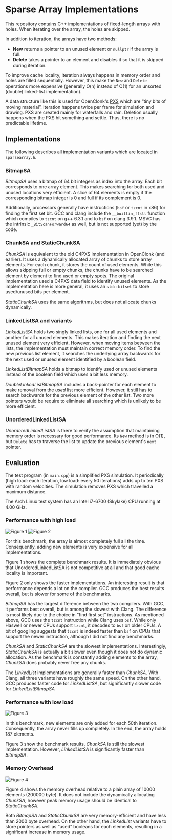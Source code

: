 # Sparse Array Implementations

This repository contains C++ implementations of fixed-length arrays with holes. When iterating over
the array, the holes are skipped.

In addition to iteration, the arrays have two methods:

 - **New** returns a pointer to an unused element or `nullptr` if the array is full.
 - **Delete** takes a pointer to an element and disables it so that it is skipped during iteration.

To improve cache locality, iteration always happens in memory order and holes are filled
sequentially. However, this make the `New` and `Delete` operations more expensive (generally O(n)
instead of O(1) for an unsorted (double) linked-list implementation).

A data structure like this is used for OpenClonk's [PXS][1] which are “tiny bits of moving
material”. Iteration happens twice per frame for simulation and drawing. PXS are created mainly for
waterfalls and rain. Deletion usually happens when the PXS hit something and settle. Thus, there is
no predictable lifetime.

[1]: https://github.com/openclonk/openclonk/blob/master/src/landscape/C4PXS.h

## Implementations

The following describes all implementation variants which are located in `sparsearray.h`.

### BitmapSA

*BitmapSA* uses a bitmap of 64 bit integers as index into the array. Each bit corresponds to one
array element. This makes searching for both used and unused locations very efficient. A slice of 64
elements is empty if the corresponding bitmap integer is 0 and full if its complement is 0.

Additionally, processors generally have instructions (`bsf` or `tzcnt` in x86) for finding the first
set bit. GCC and clang include the `__builtin_ffsll` function which compiles to `tzcnt` on g++ 6.3.1
and to `bsf` on clang 3.9.1. MSVC has the intrinsic `_BitScanForward64` as well, but is not
supported (yet) by the code.

### ChunkSA and StaticChunkSA

*ChunkSA* is equivalent to the old C4PXS implementation in OpenClonk (and earlier). It uses a
dynamically allocated array of chunks to store array elements. For each chunk, it stores the count
of used elements. While this allows skipping full or empty chunks, the chunks have to be searched
element by element to find used or empty spots. The original implementation used a C4PXS data field
to identify unused elements. As the implementation here is more general, it uses an `std::bitset` to
store used/unused bits per element.

*StaticChunkSA* uses the same algorithms, but does not allocate chunks dynamically.

### LinkedListSA and variants

*LinkedListSA* holds two singly linked lists, one for all used elements and another for all unused
elements. This makes iteration and finding the next unused element very efficient. However, when
moving items between the lists, the implementation must maintain correct memory order. To find the
new previous list element, it searches the underlying array backwards for the next used or unused
element identified by a boolean field.

*LinkedListBitmapSA* holds a bitmap to identify used or unused elements instead of the boolean
field which uses a bit less memory.

*DoubleLinkedListBitmapSA* includes a back-pointer for each element to make removal from the *used*
list more efficient. However, it still has to search backwards for the previous element of the other
list. Two more pointers would be require to eliminate all searching which is unlikely to be more
efficient.

### UnorderedLinkedListSA

*UnorderedLinkedListSA* is there to verify the assumption that maintaining memory order is necessary
for good performance. Its `New` method is in O(1), but `Delete` has to traverse the list to update
the previous element's `next` pointer.


## Evaluation

The test program (in `main.cpp`) is a simplified PXS simulation. It periodically (high load: each
iteration, low load: every 50 iterations) adds up to ten PXS with random velocities. The simulation
removes PXS which travelled a maximum distance.

The Arch Linux test system has an Intel i7-6700 (Skylake) CPU running at 4.00 GHz.

### Performance with high load

![Figure 1](https://rawgit.com/lluchs/sparsearray/master/benchmark/performance-all.svg "Figure 1: Performance benchmark results")
![Figure 2](https://rawgit.com/lluchs/sparsearray/master/benchmark/performance.svg "Figure 2: Performance benchmark detail")

For this benchmark, the array is almost completely full all the time. Consequently, adding new
elements is very expensive for all implementations.

Figure 1 shows the complete benchmark results. It is immediately obvious that UnorderedLinkedListSA
is not competitive at all and that good cache locality is important.

Figure 2 only shows the faster implementations. An interesting result is that performance depends a
lot on the compiler. GCC produces the best results overall, but is slower for some of the
benchmarks.

*BitmapSA* has the largest difference between the two compilers. With GCC, it performs best overall,
but is among the slowest with Clang. The difference is most likely due to the choice in “find first
set” instructions. As mentioned above, GCC uses the `tzcnt` instruction while Clang uses `bsf`.
While only Haswell or newer CPUs support `tzcnt`, it decodes to `bsf` on older CPUs. A bit of
googling suggests that `tzcnt` is indeed faster than `bsf` on CPUs that support the newer
instruction, although I did not find any benchmarks.

*ChunkSA* and *StaticChunkSA* are the slowest implementations. Interestingly, *StaticChunkSA* is
actually a bit slower even though it does not do dynamic allocation. As the benchmark is constantly
adding elements to the array, *ChunkSA* does probably never free any chunks.

The *LinkedList* implementations are generally faster than *ChunkSA*. With Clang, all three variants
have roughly the same speed. On the other hand, GCC produces faster code for *LinkedListSA*, but
significantly slower code for *LinkedListBitmapSA*

### Performance with low load

![Figure 3](https://rawgit.com/lluchs/sparsearray/master/benchmark/performance-lowload.svg "Figure 3: Performance benchmark results with low load")

In this benchmark, new elements are only added for each 50th iteration. Consequently, the array
never fills up completely. In the end, the array holds 187 elements.

Figure 3 show the benchmark results. *ChunkSA* is still the slowest implementation. However,
*LinkedListSA* is significantly faster than *BitmapSA*.

### Memory Overhead

![Figure 4](https://rawgit.com/lluchs/sparsearray/master/benchmark/memoverhead.svg "Figure 4: Memory usage relative to array size")

Figure 4 shows the memory overhead relative to a plain array of 10000 elements (200000 byte). It
does not include the dynamically allocating *ChunkSA*, however peak memory usage should be identical
to *StaticChunkSA*.

Both *BitmapSA* and *StaticChunkSA* are very memory-efficient and have less than 2000 byte overhead.
On the other hand, the *LinkedList* variants have to store pointers as well as “used” booleans for
each elements, resulting in a significant increase in memory usage.

